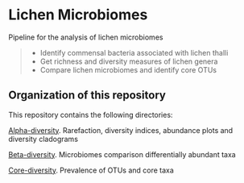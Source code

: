 
# Lichen Microbiomes

Pipeline for the analysis of lichen microbiomes
> * Identify commensal bacteria associated with lichen thalli
> * Get richness and diversity measures of lichen genera
> * Compare lichen microbiomes and identify core OTUs
 
 
 ## Organization of this repository

 This repository contains the following directories:

 [Alpha-diversity](https://github.com/alehsierra/Lichen_Microbiome/tree/master/Alpha-diversity). Rarefaction, diversity indices, abundance plots and diversity cladograms
 
  [Beta-diversity](http://a.com).  Microbiomes comparison differentially abundant taxa

  [Core-diversity](http://a.com). Prevalence of OTUs and core taxa
